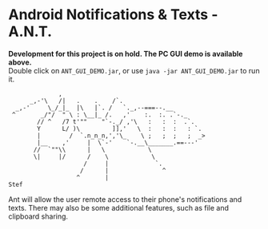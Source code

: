 # Android Notifications & Texts - A.N.T.
**Development for this project is on hold. The PC GUI demo is available above.**  
Double click on `ANT_GUI_DEMO.jar`, or use `java -jar ANT_GUI_DEMO.jar` to run it.

```
              ,
      _,-'\   /|   .    .    /`.
  _,-'     \_/_|_  |\   |`. /   `._,--===--.__
 ^       _/"/  " \ : \__|_ /.   ,'    :.  :. .`-._
        // ^   /7 t'""    "`-._/ ,'\   :   :  :  .`.
        Y      L/ )\         ]],'   \  :   :  :   : `.
        |        /  `.n_n_n,','\_    \ ;   ;  ;   ;  _>
        |__    ,'     |  \`-'    `-.__\_______.==---'
       //  `""\\      |   \            \
       \|     |/      /    \            \
                     /     |             `.
                    /      |               ^
                   ^       |
Stef 
```
Ant will allow the user remote access to their phone's notifications and texts.
There may also be some additional features, such as file and clipboard sharing.
